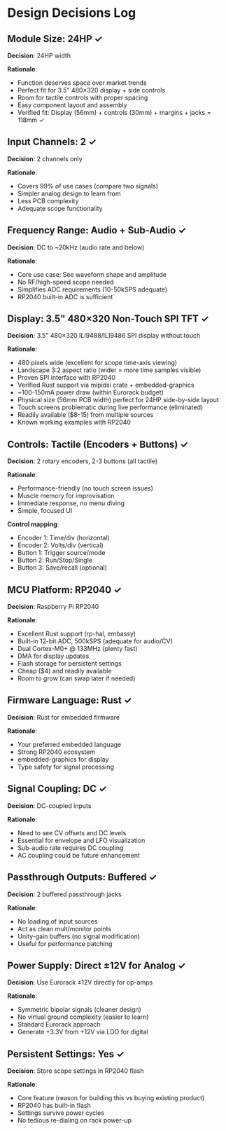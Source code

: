 # Design Decisions Log

## Module Size: 24HP ✓

**Decision**: 24HP width

**Rationale**:
- Function deserves space over market trends
- Perfect fit for 3.5" 480×320 display + side controls
- Room for tactile controls with proper spacing
- Easy component layout and assembly
- Verified fit: Display (56mm) + controls (30mm) + margins + jacks = 118mm ✓

## Input Channels: 2 ✓

**Decision**: 2 channels only

**Rationale**:
- Covers 99% of use cases (compare two signals)
- Simpler analog design to learn from
- Less PCB complexity
- Adequate scope functionality

## Frequency Range: Audio + Sub-Audio ✓

**Decision**: DC to ~20kHz (audio rate and below)

**Rationale**:
- Core use case: See waveform shape and amplitude
- No RF/high-speed scope needed
- Simplifies ADC requirements (10-50kSPS adequate)
- RP2040 built-in ADC is sufficient

## Display: 3.5" 480×320 Non-Touch SPI TFT ✓

**Decision**: 3.5" 480×320 ILI9488/ILI9486 SPI display without touch

**Rationale**:
- 480 pixels wide (excellent for scope time-axis viewing)
- Landscape 3:2 aspect ratio (wider = more time samples visible)
- Proven SPI interface with RP2040
- Verified Rust support via mipidsi crate + embedded-graphics
- ~100-150mA power draw (within Eurorack budget)
- Physical size (56mm PCB width) perfect for 24HP side-by-side layout
- Touch screens problematic during live performance (eliminated)
- Readily available ($8-15) from multiple sources
- Known working examples with RP2040

## Controls: Tactile (Encoders + Buttons) ✓

**Decision**: 2 rotary encoders, 2-3 buttons (all tactile)

**Rationale**:
- Performance-friendly (no touch screen issues)
- Muscle memory for improvisation
- Immediate response, no menu diving
- Simple, focused UI

**Control mapping**:
- Encoder 1: Time/div (horizontal)
- Encoder 2: Volts/div (vertical)
- Button 1: Trigger source/mode
- Button 2: Run/Stop/Single
- Button 3: Save/recall (optional)

## MCU Platform: RP2040 ✓

**Decision**: Raspberry Pi RP2040

**Rationale**:
- Excellent Rust support (rp-hal, embassy)
- Built-in 12-bit ADC, 500kSPS (adequate for audio/CV)
- Dual Cortex-M0+ @ 133MHz (plenty fast)
- DMA for display updates
- Flash storage for persistent settings
- Cheap ($4) and readily available
- Room to grow (can swap later if needed)

## Firmware Language: Rust ✓

**Decision**: Rust for embedded firmware

**Rationale**:
- Your preferred embedded language
- Strong RP2040 ecosystem
- embedded-graphics for display
- Type safety for signal processing

## Signal Coupling: DC ✓

**Decision**: DC-coupled inputs

**Rationale**:
- Need to see CV offsets and DC levels
- Essential for envelope and LFO visualization
- Sub-audio rate requires DC coupling
- AC coupling could be future enhancement

## Passthrough Outputs: Buffered ✓

**Decision**: 2 buffered passthrough jacks

**Rationale**:
- No loading of input sources
- Act as clean mult/monitor points
- Unity-gain buffers (no signal modification)
- Useful for performance patching

## Power Supply: Direct ±12V for Analog ✓

**Decision**: Use Eurorack ±12V directly for op-amps

**Rationale**:
- Symmetric bipolar signals (cleaner design)
- No virtual ground complexity (easier to learn)
- Standard Eurorack approach
- Generate +3.3V from +12V via LDO for digital

## Persistent Settings: Yes ✓

**Decision**: Store scope settings in RP2040 flash

**Rationale**:
- Core feature (reason for building this vs buying existing product)
- RP2040 has built-in flash
- Settings survive power cycles
- No tedious re-dialing on rack power-up
